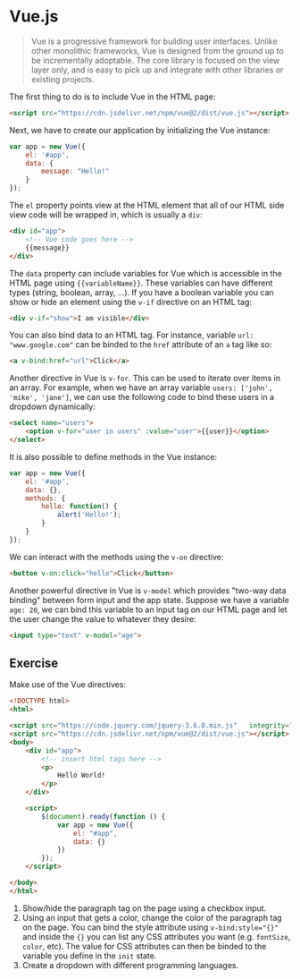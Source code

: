 # Vue.js

> Vue is a progressive framework for building user interfaces. Unlike other monolithic frameworks, Vue is designed from the ground up to be incrementally adoptable. The core library is focused on the view layer only, and is easy to pick up and integrate with other libraries or existing projects.

The first thing to do is to include Vue in the HTML page:

```html
<script src="https://cdn.jsdelivr.net/npm/vue@2/dist/vue.js"></script>
```

Next, we have to create our application by initializing the Vue instance: 

```js
var app = new Vue({
    el: '#app',
    data: {
        message: "Hello!"
    }
});
```

The `el` property points view at the HTML element that all of our HTML side view code will be wrapped in, which is usually a `div`:

```html
<div id="app">
    <!-- Vue code goes here -->
    {{message}}
</div>
```

The `data` property can include variables for Vue which is accessible in the HTML page using `{{variableName}}`. These variables can have different types (string, boolean, array, ...). If you have a boolean variable you can show or hide an element using the `v-if` directive on an HTML tag:

```html
<div v-if="show">I am visible</div>
```

You can also bind data to an HTML tag. For instance, variable `url: "www.google.com"` can be binded to the `href` attribute of an `a` tag like so:

```html
<a v-bind:href="url">Click</a>
```

Another directive in Vue is `v-for`. This can be used to iterate over items in an array. For example, when we have an array variable `users: ['john', 'mike', 'jane']`, we can use the following code to bind these users in a dropdown dynamically:

```html
<select name="users">
    <option v-for="user in users" :value="user">{{user}}</option>
</select>
```

It is also possible to define methods in the Vue instance:

```js
var app = new Vue({
    el: '#app',
    data: {},
    methods: {
        hello: function() {
            alert('Hello!');
        }
    }
});
```

We can interact with the methods using the `v-on` directive:

```html
<button v-on:click="hello">Click</button>
```

Another powerful directive in Vue is `v-model` which provides "two-way data binding" between form input and the app state. Suppose we have a variable `age: 20`, we can bind this variable to an input tag on our HTML page and let the user change the value to whatever they desire:

```html
<input type="text" v-model="age">

```

## Exercise

Make use of the Vue directives:

```html |{type: 'playground'}
<!DOCTYPE html>
<html>

<script src="https://code.jquery.com/jquery-3.6.0.min.js"   integrity="sha256-/xUj+3OJU5yExlq6GSYGSHk7tPXikynS7ogEvDej/m4="   crossorigin="anonymous"></script>
<script src="https://cdn.jsdelivr.net/npm/vue@2/dist/vue.js"></script>
<body>
    <div id="app">
        <!-- insert html tags here -->
        <p>
            Hello World!
        </p>
    </div>

    <script>
        $(document).ready(function () {
            var app = new Vue({
                el: "#app",
                data: {}
            })
        });
    </script>    

</body>
</html>
```

1. Show/hide the paragraph tag on the page using a checkbox input.
2. Using an input that gets a color, change the color of the paragraph tag on the page. You can bind the style attribute using `v-bind:style="{}"` and inside the `{}` you can list any CSS attributes you want (e.g. `fontSize`, `color`, etc). The value for CSS attributes can then be binded to the variable you define in the `init` state.
3. Create a dropdown with different programming languages.